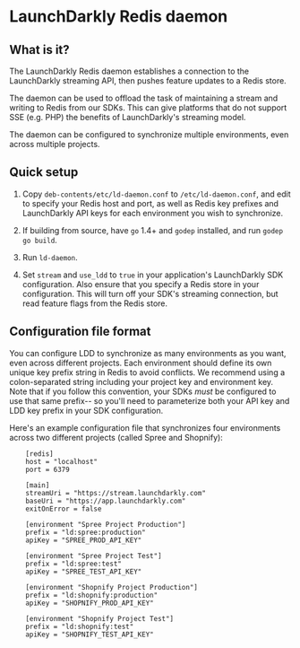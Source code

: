 LaunchDarkly Redis daemon
=========================

What is it?
-----------

The LaunchDarkly Redis daemon establishes a connection to the LaunchDarkly streaming API, then pushes feature updates to a Redis store.

The daemon can be used to offload the task of maintaining a stream and writing to Redis from our SDKs. This can give platforms that do not support SSE (e.g. PHP) the benefits of LaunchDarkly's streaming model.

The daemon can be configured to synchronize multiple environments, even across multiple projects.

Quick setup
-----------

1. Copy `deb-contents/etc/ld-daemon.conf` to `/etc/ld-daemon.conf`, and edit to specify your Redis host and port, as well as Redis key prefixes and LaunchDarkly API keys for each environment you wish to synchronize.

2. If building from source, have `go` 1.4+ and `godep` installed, and run `godep go build`.

3. Run `ld-daemon`.

4. Set `stream` and `use_ldd` to `true` in your application's LaunchDarkly SDK configuration. Also ensure that you specify a Redis store in your configuration. This will turn off your SDK's streaming connection, but read feature flags from the Redis store. 

Configuration file format 
-------------------------

You can configure LDD to synchronize as many environments as you want, even across different projects. Each environment should define its own unique key prefix string in Redis to avoid conflicts. We recommend using a colon-separated string including your project key and environment key. Note that if you follow this convention, your SDKs *must* be configured to use that same prefix-- so you'll need to parameterize both your API key and LDD key prefix in your SDK configuration.

Here's an example configuration file that synchronizes four environments across two different projects (called Spree and Shopnify):

        [redis]
        host = "localhost"
        port = 6379

        [main]
        streamUri = "https://stream.launchdarkly.com"
        baseUri = "https://app.launchdarkly.com"
        exitOnError = false

        [environment "Spree Project Production"]
        prefix = "ld:spree:production"
        apiKey = "SPREE_PROD_API_KEY"

        [environment "Spree Project Test"]
        prefix = "ld:spree:test"
        apiKey = "SPREE_TEST_API_KEY"

        [environment "Shopnify Project Production"]
        prefix = "ld:shopnify:production"
        apiKey = "SHOPNIFY_PROD_API_KEY"

        [environment "Shopnify Project Test"]
        prefix = "ld:shopnify:test"
        apiKey = "SHOPNIFY_TEST_API_KEY"
